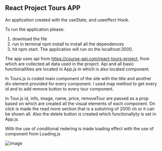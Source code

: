 ## React Project Tours APP

An application created with the useState, and useeffect Hook. 

To run the application please:
1. download the file 
2. run in terminal npm install to install all the dependences
3. hit npm start. 
The application will run on the localhost:3000.

The app uses api from https://course-api.com/react-tours-project, from which are collected all data used in the project. 
Api and all basic functionallities are located in App.js in which is also located <Tours /> component. 

In Tours.js is coded main component of the site with the title and another div element provided for every <Tour /> component. I used map method to get every id and to add remove button to every tour component.

In Tour.js id, info, image, name, price, removeTour are passed as a prop based on which are created all the visual elements of each <Tour /> component. On click is made the read more section that is a substring of 2000 ch or it can be shown all. Also the delete button is created which functionallyty is set in App.js.

With the use of conditional redering is made loading effect with the use of <Loading /> component from Loading.js



![image](https://user-images.githubusercontent.com/62251596/215348193-eabdf93a-9496-463f-b3a7-a0072922f002.png)
